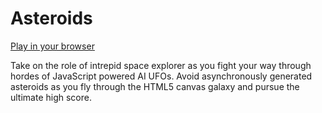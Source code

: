 # Asteroids

[Play in your browser][url]

[url]: http://ironunicorn.github.io/asteroids

Take on the role of intrepid space explorer as you fight your way through hordes
of JavaScript powered AI UFOs. Avoid asynchronously generated asteroids as you
fly through the HTML5 canvas galaxy and pursue the ultimate high score.
